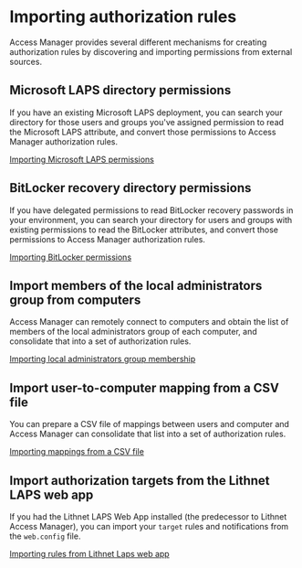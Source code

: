 # Importing authorization rules

Access Manager provides several different mechanisms for creating authorization rules by discovering and importing permissions from external sources.

## Microsoft LAPS directory permissions

If you have an existing Microsoft LAPS deployment, you can search your directory for those users and groups you've assigned permission to read the Microsoft LAPS attribute, and convert those permissions to Access Manager authorization rules.

[Importing Microsoft LAPS permissions](importing-microsoft-laps-permissions.md)

## BitLocker recovery directory permissions

If you have delegated permissions to read BitLocker recovery passwords in your environment, you can search your directory for users and groups with existing permissions to read the BitLocker attributes, and convert those permissions to Access Manager authorization rules.

[Importing BitLocker permissions](importing-bitlocker-permissions.md)

## Import members of the local administrators group from computers

Access Manager can remotely connect to computers and obtain the list of members of the local administrators group of each computer, and consolidate that into a set of authorization rules.

[Importing local administrators group membership](importing-local-administrators-group-membership.md)

## Import user-to-computer mapping from a CSV file

You can prepare a CSV file of mappings between users and computer and Access Manager can consolidate that list into a set of authorization rules.

[Importing mappings from a CSV file](importing-mappings-from-a-csv-file.md)

## Import authorization targets from the Lithnet LAPS web app

If you had the Lithnet LAPS Web App installed (the predecessor to Lithnet Access Manager), you can import your `target` rules and notifications from the `web.config` file.

[Importing rules from Lithnet Laps web app](importing-rules-from-lithnet-laps-web-app.md)
